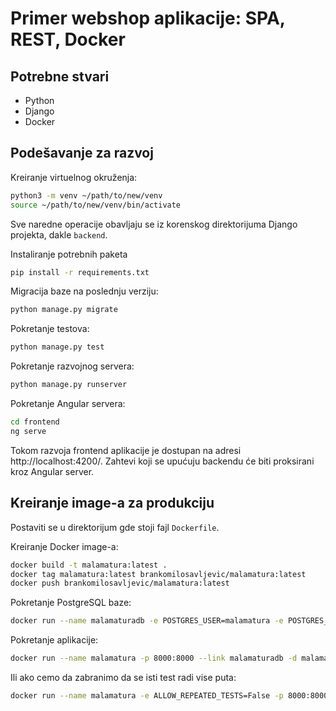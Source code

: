 # Primer webshop aplikacije: SPA, REST, Docker

## Potrebne stvari

* Python
* Django
* Docker

## Podešavanje za razvoj

Kreiranje virtuelnog okruženja:
```bash
python3 -m venv ~/path/to/new/venv
source ~/path/to/new/venv/bin/activate
```

Sve naredne operacije obavljaju se iz korenskog direktorijuma Django
projekta, dakle `backend`.

Instaliranje potrebnih paketa
```bash
pip install -r requirements.txt
```

Migracija baze na poslednju verziju:
```bash
python manage.py migrate
```

Pokretanje testova:
```bash
python manage.py test
```

Pokretanje razvojnog servera:
```bash
python manage.py runserver
```

Pokretanje Angular servera:
```bash
cd frontend
ng serve
```

Tokom razvoja frontend aplikacije je dostupan na adresi http://localhost:4200/. Zahtevi koji se upućuju
backendu će biti proksirani kroz Angular server.

## Kreiranje image-a za produkciju

Postaviti se u direktorijum gde stoji fajl `Dockerfile`.

Kreiranje Docker image-a:
```bash
docker build -t malamatura:latest .
docker tag malamatura:latest brankomilosavljevic/malamatura:latest
docker push brankomilosavljevic/malamatura:latest
```

Pokretanje PostgreSQL baze:
```bash
docker run --name malamaturadb -e POSTGRES_USER=malamatura -e POSTGRES_PASSWORD=malamatura -d postgres:12.2
```

Pokretanje aplikacije:
```bash
docker run --name malamatura -p 8000:8000 --link malamaturadb -d malamatura:latest
```

Ili ako cemo da zabranimo da se isti test radi vise puta:
```bash
docker run --name malamatura -e ALLOW_REPEATED_TESTS=False -p 8000:8000 --link malamaturadb -d malamatura:latest
```

